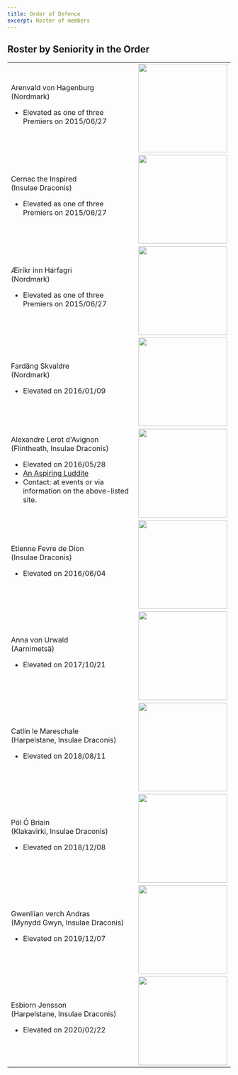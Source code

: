 ```yaml
---
title: Order of Defence
excerpt: Roster of members
---
```


## Roster by Seniority in the Order

<table>
<tr><td>
Arenvald von Hagenburg
<br>
 (Nordmark)
<div style="text-align:left">
<ul>
<li>
Elevated as one of three Premiers on 2015/06/27
</li>
</ul>
</div>
</td>
<td>
<img src="{{ site.baseurl }}{% link peers/defence/images/MoDBadge.jpg %}" width="200">
</td>
</tr>


<tr><td>
Cernac the Inspired
<br>
 (Insulae Draconis)
<div style="text-align:left">
<ul>
<li>
Elevated as one of three Premiers on 2015/06/27
</li>
</ul>
</div>
</td>
<td>
<img src="{{ site.baseurl }}{% link peers/defence/images/MoDBadge.jpg %}" width="200">
</td>
</tr>

<tr><td>
&AElig;ir&iacute;kr inn H&aacute;rfagri
<br>
(Nordmark)
<div style="text-align:left">
<ul>
<li>
Elevated as one of three Premiers on 2015/06/27
</li>
</ul>
</div>
</td>
<td>
<img src="{{ site.baseurl }}{% link peers/defence/images/MoDBadge.jpg %}" width="200">
</td>
</tr>

<tr><td>
Fard&auml;ng Skvaldre
<br>
 (Nordmark)
<div style="text-align:left">
<ul>
<li>
Elevated on 2016/01/09
</li>
</ul>
</div>
</td>
<td>
<img src="{{ site.baseurl }}{% link peers/defence/images/MoDBadge.jpg %}" width="200">
</td>
</tr>

<tr><td>
Alexandre Lerot d'Avignon
<br>
  (Flintheath, Insulae Draconis)

<div style="text-align:left">
<ul>
<li>
Elevated on 2016/05/28
</li>
<li>
<a href="http://www.aspiringluddite.com/">An Aspiring Luddite</a>
</li>
<li>
Contact: at events or via information on the above-listed site.
</li>
</ul>

</div>
</td>
<td>
<img src="{{ site.baseurl }}{% link peers/defence/images/YuleCropped.jpg %}" width="200">
</td>
</tr>

<tr><td>
Etienne Fevre de Dion
<br>
 (Insulae Draconis)
<div style="text-align:left">
<ul>
<li>
Elevated on 2016/06/04
</li>
</ul>
</div>
</td>
<td>
<img src="{{ site.baseurl }}{% link peers/defence/images/MoDBadge.jpg %}" width="200">
</td>
</tr>

<tr><td>
Anna von Urwald
<br>
 (Aarnimets&auml;)
<div style="text-align:left">
<ul>
<li>
Elevated on 2017/10/21
</li>
</ul>
</div>
</td>
<td>
<img src="{{ site.baseurl }}{% link peers/defence/images/Anna01.jpg %}" width="200">
</td>
</tr>

<tr><td>
Catlin le Mareschale
<br>
 (Harpelstane, Insulae Draconis)
<div style="text-align:left">
<ul>
<li>
Elevated on 2018/08/11
</li>
</ul>
</div>
</td>
<td>
<img src="{{ site.baseurl }}{% link peers/defence/images/MoDBadge.jpg %}" width="200">
</td>
</tr>

<tr><td>
P&oacute;l &Oacute; Briain
<br>
 (Klakavirki, Insulae Draconis)
<div style="text-align:left">
<ul>
<li>
Elevated on 2018/12/08
</li>
</ul>
</div>
</td>
<td>
<img src="{{ site.baseurl }}{% link peers/defence/images/MoDBadge.jpg %}" width="200">
</td>
</tr>
<tr><td>
Gwenllian verch Andras
<br>
 (Mynydd Gwyn, Insulae Draconis)
<div style="text-align:left">
<ul>
<li>
Elevated on 2019/12/07
</li>
</ul>
</div>
</td>
<td>
<img src="{{ site.baseurl }}{% link peers/defence/images/MoDBadge.jpg %}" width="200">
</td>
<tr><td>
Esbiorn Jensson
<br>
 (Harpelstane, Insulae Draconis)
<div style="text-align:left">
<ul>
<li>
Elevated on 2020/02/22
</li>
</ul>
</div>
</td>
<td>
<img src="{{ site.baseurl }}{% link peers/defence/images/MoDBadge.jpg %}" width="200">
</td>
</tr>
</table>

